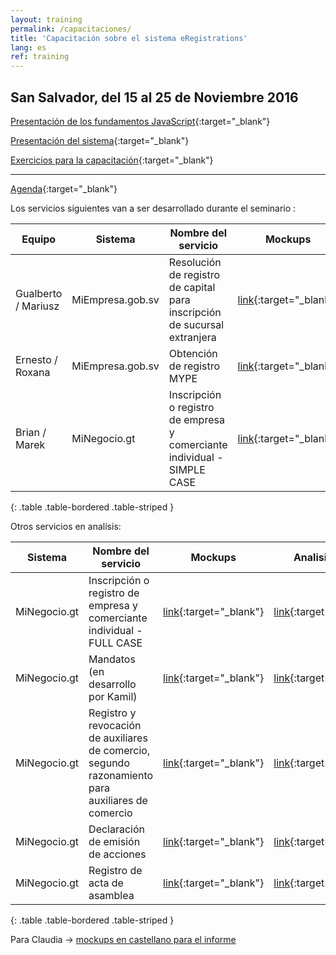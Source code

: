 ```yaml
---
layout: training
permalink: /capacitaciones/
title: 'Capacitación sobre el sistema eRegistrations'
lang: es
ref: training
---
```

## San Salvador, del 15 al 25 de Noviembre 2016


[Presentación de los fundamentos JavaScript](https://javascript-basics.eregistrations.org/){:target="_blank"}  

[Presentación del sistema](https://framework-presentation.eregistrations.org/){:target="_blank"}  

[Exercicios para la capacitación](/configuration-tutorial/){:target="_blank"}


---------------------------------

[Agenda](https://docs.google.com/document/d/1kweTP6UzxO57Xr08y-ET3fr68jIxZ2BOSAAko_P5UaU/edit?usp=sharing){:target="_blank"}

Los servicios siguientes van a ser desarrollado durante el seminario : 

Equipo | Sistema | Nombre del servicio | Mockups | Analisis BPA | Formulario | Diagrama
--- | --- | --- | --- | --- |--- |--- 
Gualberto / Mariusz| MiEmpresa.gob.sv | Resolución de registro de capital para inscripción de sucursal extranjera | [link](https://dadd7a.axshare.com/#p=guide){:target="_blank"} | [link](https://docs.google.com/document/d/10H-GeCcE591dXQTuzyScWl44dwNZC6s07tyqGWbCRtg/edit?usp=sharing){:target="_blank"} | [link](https://docs.google.com/spreadsheets/d/15IU0AD9JGx-qZKIO1_uhfvGuxl7_Aqdl_h8xUYNAt3Y/edit?usp=sharing){:target="_blank"} | [link](https://docs.google.com/spreadsheets/d/10j7_xSinyGSeowS-co4ltNkXtrvPMhSK8Hp5mKM9Yr4/edit?usp=sharing){:target="_blank"} | 
Ernesto / Roxana | MiEmpresa.gob.sv | Obtención de registro MYPE | [link](https://w14glk.axshare.com/#p=guide){:target="_blank"} | [link](https://docs.google.com/document/d/1-B-huszzTx5kesEPx0w5pTLDbZuVeixHrbkhek7lefU/edit?usp=sharing){:target="_blank"} | [link](https://docs.google.com/spreadsheets/d/1vlYF-g_iXo7kZcfZgcpjMtmTTbONaB-G3OH-rJrOrcE/edit?usp=sharing){:target="_blank"} | [link](https://docs.google.com/spreadsheets/d/1A8PgGaP0bRXKUfkTYNFvAZbTp6q6P48UUlFLF4xBDTg/edit?usp=sharing){:target="_blank"} |
Brian / Marek | MiNegocio.gt | Inscripción o registro de empresa y comerciante individual - SIMPLE CASE| [link](https://87qkeb.axshare.com/#p=guide){:target="_blank"} | [link](https://docs.google.com/document/d/1nAhjy0omqEUIV1qaNOWOj7vqXR7mnLViFpn2MMH1-9I/edit?usp=sharing){:target="_blank"} | [link](https://docs.google.com/spreadsheets/d/1PXg6pgUUUvxYgGQaZpp3qzmvembv-XLncH6OYTdW1ZA/edit?usp=sharing){:target="_blank"} | | 
{: .table .table-bordered .table-striped }


Otros servicios en analísis:

Sistema | Nombre del servicio | Mockups | Analisis BPA | Formulario | Diagrama
--- | --- | --- | --- |--- |--- 
MiNegocio.gt | Inscripción o registro de empresa y comerciante individual - FULL CASE| [link](https://6rg64n.axshare.com/#p=guide){:target="_blank"} | [link](https://docs.google.com/document/d/17dhdSjxy6EHvbNy4rPAn8ne4C-e9HpN_QR0He9MupWM/edit?usp=sharing){:target="_blank"} | [link](https://docs.google.com/spreadsheets/d/1sZP6VT7CvNfartWU8EAfheCRk_3fDChKNtn9xNJTyPs/edit?usp=sharing){:target="_blank"} | | 
MiNegocio.gt | Mandatos (en desarrollo por Kamil) | [link](https://ipat3b.axshare.com/#p=guide){:target="_blank"} | [link](https://docs.google.com/document/d/1m4G1POp3kH9KExj7QdfN18iQ1Vmuszitr2-Rq82IxYQ/edit?usp=sharing){:target="_blank"} | [link](https://docs.google.com/spreadsheets/d/1ETYWnlpX1Gkvfy3niq8X_yNKgLBuV6Fuaov-0RRET4Q/edit?usp=sharing){:target="_blank"} | |
MiNegocio.gt | Registro y revocación de auxiliares de comercio, segundo razonamiento para auxiliares de comercio | [link](https://nhtcnz.axshare.com/#p=guide){:target="_blank"} | [link](https://docs.google.com/document/d/1Zf9egN8XRIzvqoCt32tPYu_s8NehPgAn4QKKLG4pSd4/edit?usp=sharing){:target="_blank"} | [link](https://docs.google.com/spreadsheets/d/1vXlfTar6cZ_OVdQN0MIbCteZirrwyTqUc83YE4Q1j4M/edit?usp=sharing){:target="_blank"} | | 
MiNegocio.gt | Declaración de emisión de acciones | [link](https://3atwvi.axshare.com/#p=guide){:target="_blank"} | [link](https://docs.google.com/document/d/1JfEksxou2MAw6i1Yh0Kq2vpubdmsCcTz_IlMIH3rkaw/edit?usp=sharing){:target="_blank"} | [link](https://docs.google.com/spreadsheets/d/1UmUc12btO11hpp2qs5uhvIuEeidyDjrFH1J_efVIbXU/edit?usp=sharing){:target="_blank"} | | 
MiNegocio.gt | Registro de acta de asamblea | [link](https://hc2oh5.axshare.com/#p=guide){:target="_blank"} | [link](https://docs.google.com/document/d/1wv6BiRnoNbLFFntYcrf0O8LSODp9GjdhQPlGrfu7aGo/edit?usp=sharing){:target="_blank"} | [link](https://docs.google.com/spreadsheets/d/1_BKRbOxPxiOBnz921bj5kOwnf3VQoo10ert9_HAJUDM/edit?usp=sharing){:target="_blank"} | | 
{: .table .table-bordered .table-striped }

Para Claudia -> [mockups en castellano para el informe](https://9nlybt.axshare.com/)


<!---  

{% assign trainings = site.trainings | where: "lang", page.lang | where: "category", "training" | sort: "number" %}

{% for training in trainings %}
<table class="table table-bordered table-striped table-info">
  <tbody>
    <tr>
      <td style="width: 25%"><a href="{{ training.url }}">{{ site.training-pages.title.single[page.lang]}} {{ training.number }}</a></td>
      <td>{{ training.title }}{% if training.level %} - {{ site.training-pages.sections.level[page.lang]}} {{ training.level }}{% endif %}</td>
    </tr>
    <tr>
      <td>{{ site.training-pages.sections.objectives[page.lang]}}</td>
      <td>{{ training.objectives | markdownify }}</td>
    </tr>
    <tr>
      <td>{{ site.training-pages.sections.duration[page.lang]}}</td>
      <td>{{ training.duration }}</td>
    </tr>
  </tbody>
</table>
{% endfor %}

--->